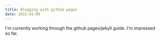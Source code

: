 ```yaml
---
title: Blogging with github pages
date: 2022-01-09
---
```


I'm currently working through the github pages/jekyll guide. I'm impressed so far.
